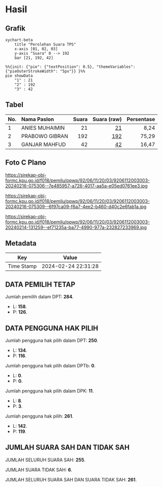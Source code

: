 # Hasil

## Grafik

```mermaid
xychart-beta
    title "Perolehan Suara TPS"
    x-axis [01, 02, 03]
    y-axis "Suara" 0 --> 192
    bar [21, 192, 42]
```

```mermaid
%%{init: {"pie": {"textPosition": 0.5}, "themeVariables": {"pieOuterStrokeWidth": "5px"}} }%%
pie showData
    "1" : 21
    "2" : 192
    "3" : 42
```

## Tabel

| No. | Nama Paslon    | Suara | Suara (raw) | Persentase |
|:--- |:-------------- | -----:| -----------:| ----------:|
| 1   | ANIES MUHAIMIN | 21    | [21][p-1]   | 8,24       |
| 2   | PRABOWO GIBRAN | 192   | [192][p-2]  | 75,29      |
| 3   | GANJAR MAHFUD  | 42    | [42][p-3]   | 16,47      |


[p-1]: https://github.com/gigit-pemilu/pemilu-2024-92-papua-barat/blob/main/pilpres/hitung-suara/sub/92-papua-barat/sub/06-teluk-bintuni/sub/11-manimeri/sub/2003-waraitama/sub/003-tps/sub/paslon-1.txt
[p-2]: https://github.com/gigit-pemilu/pemilu-2024-92-papua-barat/blob/main/pilpres/hitung-suara/sub/92-papua-barat/sub/06-teluk-bintuni/sub/11-manimeri/sub/2003-waraitama/sub/003-tps/sub/paslon-2.txt
[p-3]: https://github.com/gigit-pemilu/pemilu-2024-92-papua-barat/blob/main/pilpres/hitung-suara/sub/92-papua-barat/sub/06-teluk-bintuni/sub/11-manimeri/sub/2003-waraitama/sub/003-tps/sub/paslon-3.txt

## Foto C Plano

https://sirekap-obj-formc.kpu.go.id/f018/pemilu/ppwp/92/06/11/20/03/9206112003003-20240216-075306--7e485957-a726-4017-aa5a-e05ed0761ee3.jpg

https://sirekap-obj-formc.kpu.go.id/f018/pemilu/ppwp/92/06/11/20/03/9206112003003-20240216-075309--6f97ca09-f6a7-4ee2-b460-d40c2e6fab1a.jpg

https://sirekap-obj-formc.kpu.go.id/f018/pemilu/ppwp/92/06/11/20/03/9206112003003-20240214-131259--ef71235a-ba77-4990-977a-232827233969.jpg


## Metadata

| Key        | Value               |
| ---------- | ------------------- |
| Time Stamp | 2024-02-24 22:31:28 |


## DATA PEMILIH TETAP

Jumlah pemilih dalam DPT: **284**.
 * L: **158**.
 * P: **126**.

## DATA PENGGUNA HAK PILIH

Jumlah pengguna hak pilih dalam DPT: **250**.
 * L: **134**.
 * P: **116**.

Jumlah pengguna hak pilih dalam DPTb: **0**.
 * L: **0**.
 * P: **0**.

Jumlah pengguna hak pilih dalam DPK: **11**.
 * L: **8**.
 * P: **3**.

Jumlah pengguna hak pilih: **261**.
 * L: **142**.
 * P: **119**.

## JUMLAH SUARA SAH DAN TIDAK SAH

JUMLAH SELURUH SUARA SAH: **255**.

JUMLAH SUARA TIDAK SAH: **6**.

JUMLAH SELURUH SUARA SAH DAN SUARA TIDAK SAH: **261**.


